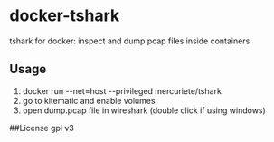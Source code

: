 # docker-tshark
tshark for docker: inspect and dump pcap files inside containers

## Usage
1. docker run --net=host --privileged mercuriete/tshark
2. go to kitematic and enable volumes
3. open dump.pcap file in wireshark (double click if using windows)


##License
gpl v3
